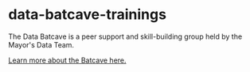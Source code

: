 # data-batcave-trainings
The Data Batcave is a peer support and skill-building group held by the Mayor's Data Team.

[Learn more about the Batcave here.](https://github.com/CityOfLosAngeles/data-team-wiki/wiki/Data-Batcave)
